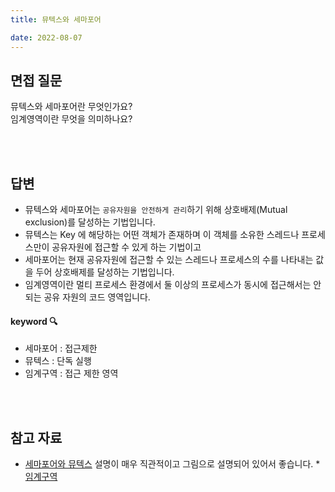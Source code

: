 ```yaml
---
title: 뮤텍스와 세마포어

date: 2022-08-07
---
```


## 면접 질문

뮤텍스와 세마포어란 무엇인가요?<br/>
임계영역이란 무엇을 의미하나요?<br/>

<br>
<br />

## 답변

-   뮤텍스와 세마포어는 `공유자원을 안전하게 관리`하기 위해 상호배제(Mutual exclusion)를 달성하는 기법입니다.
-   뮤텍스는 Key 에 해당하는 어떤 객체가 존재하며 이 객체를 소유한 스레드나 프로세스만이 공유자원에 접근할 수 있게 하는 기법이고
-   세마포어는 현재 공유자원에 접근할 수 있는 스레드나 프로세스의 수를 나타내는 값을 두어 상호배제를 달성하는 기법입니다.
-   임계영역이란 멀티 프로세스 환경에서 둘 이상의 프로세스가 동시에 접근해서는 안되는 공유 자원의 코드 영역입니다.

#### keyword 🔍

-   세마포어 : 접근제한<br/>
-   뮤텍스 : 단독 실행<br/>
-   임계구역 : 접근 제한 영역

<br>
<br />

## 참고 자료

-   [세마포어와 뮤텍스](https://worthpreading.tistory.com/90)
    설명이 매우 직관적이고 그림으로 설명되어 있어서 좋습니다. \*[임계구역](https://dduddublog.tistory.com/25)
